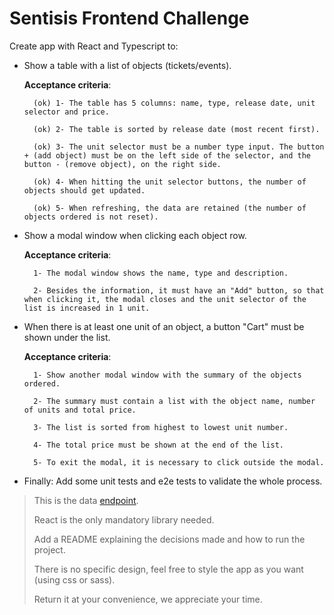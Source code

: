 # Sentisis Frontend Challenge

Create app with React and Typescript to:

- Show a table with a list of objects (tickets/events).

  **Acceptance criteria**:

        (ok) 1- The table has 5 columns: name, type, release date, unit selector and price.

        (ok) 2- The table is sorted by release date (most recent first).

        (ok) 3- The unit selector must be a number type input. The button + (add object) must be on the left side of the selector, and the button - (remove object), on the right side.

        (ok) 4- When hitting the unit selector buttons, the number of objects should get updated.

        (ok) 5- When refreshing, the data are retained (the number of objects ordered is not reset).

- Show a modal window when clicking each object row.

  **Acceptance criteria**:

        1- The modal window shows the name, type and description.

        2- Besides the information, it must have an "Add" button, so that when clicking it, the modal closes and the unit selector of the list is increased in 1 unit.

- When there is at least one unit of an object, a button "Cart" must be shown under the list.

  **Acceptance criteria**:

        1- Show another modal window with the summary of the objects ordered.

        2- The summary must contain a list with the object name, number of units and total price.

        3- The list is sorted from highest to lowest unit number.

        4- The total price must be shown at the end of the list.

        5- To exit the modal, it is necessary to click outside the modal.

- Finally: Add some unit tests and e2e tests to validate the whole process.

> This is the data [endpoint](https://my-json-server.typicode.com/davidan90/demo/tickets).
>
> React is the only mandatory library needed.
>
> Add a README explaining the decisions made and how to run the project.
>
> There is no specific design, feel free to style the app as you want (using css or sass).
>
> Return it at your convenience, we appreciate your time.
